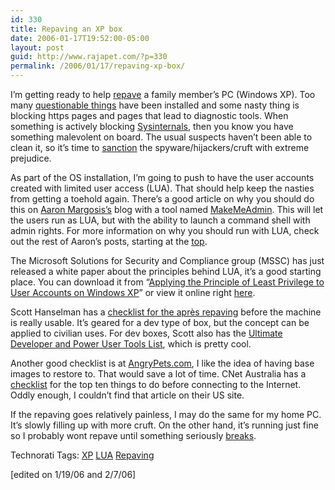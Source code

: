 ```yaml
---
id: 330
title: Repaving an XP box
date: 2006-01-17T19:52:00-05:00
layout: post
guid: http://www.rajapet.com/?p=330
permalink: /2006/01/17/repaving-xp-box/
---
```

I&#8217;m getting ready to help [repave](http://www.pcworld.com/resource/article/0,aid,119814,pg,1,RSS,RSS,00.asp) a family member&#8217;s PC (Windows XP). Too many [questionable things](http://en.wikiquote.org/wiki/Blade_Runner) have been installed and some nasty thing is blocking https pages and pages that lead to diagnostic tools. When something is actively blocking [Sysinternals](http://www.sysinternals.com/), then you know you have something malevolent on board. The usual suspects haven&#8217;t been able to clean it, so it&#8217;s time to [sanction](http://www.geocities.com/mattreigns/General/EigerSanction.htm) the spyware/hijackers/cruft with extreme prejudice. 

As part of the OS installation, I&#8217;m going to push to have the user accounts created with limited user access (LUA). That should help keep the nasties from getting a toehold again. There’s a good article on why you should do this on [Aaron Margosis’s](http://blogs.msdn.com/aaron_margosis/default.aspx) blog with a tool named [MakeMeAdmin](http://blogs.msdn.com/aaron_margosis/archive/2005/03/11/394244.aspx). This will let the users run as LUA, but with the ability to launch a command shell with admin rights. For more information on why you should run with LUA, check out the rest of Aaron’s posts, starting at the [top](http://blogs.msdn.com/aaron_margosis/archive/2005/04/18/TableOfContents.aspx). 

The Microsoft Solutions for Security and Compliance group (MSSC) has just released a white paper about the principles behind LUA, it’s a good starting place. You can download it from &#8220;<a href="http://www.microsoft.com/downloads/details.aspx?familyid=" displaylang="'en">Applying the Principle of Least Privilege to User Accounts on Windows XP</a>&#8221; or view it online right [here](http://www.microsoft.com/technet/prodtechnol/winxppro/maintain/luawinxp.mspx).

Scott Hanselman has a [checklist for the après repaving](http://www.hanselman.com/blog/pavingmymachineforafresh2006.aspx) before the machine is really usable. It&#8217;s geared for a dev type of box, but the concept can be applied to civilian uses. For dev boxes, Scott also has the [Ultimate Developer and Power User Tools List](http://www.hanselman.com/blog/scotthanselmans2005ultimatedeveloperandpoweruserstoollist.aspx), which is pretty cool.

Another good checklist is at [AngryPets.com](http://blog.angrypets.com/2006/01/ultimate_prefla.html), I like the idea of having base images to restore to. That would save a lot of time. CNet Australia has a [checklist](http://www.cnet.com.au/desktops/pcs/0,39029439,40057323,00.htm) for the top ten things to do before connecting to the Internet. Oddly enough, I couldn&#8217;t find that article on their US site.

If the repaving goes relatively painless, I may do the same for my home PC. It&#8217;s slowly filling up with more cruft. On the other hand, it&#8217;s running just fine so I probably wont repave until something seriously [breaks](http://en.wikipedia.org/wiki/blue_screen_of_death). 

Technorati Tags: <a href="http://technorati.com/tag/XP" rel="tag">XP</a> <a href="http://technorati.com/tag/LUA" rel="tag">LUA</a> <a href="http://technorati.com/tag/Repaving" rel="tag">Repaving</a>

[edited on 1/19/06 and 2/7/06]
